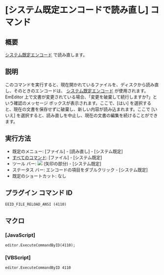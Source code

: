 # \[システム既定エンコードで読み直し\] コマンド

## 概要

[システム既定エンコード](../../glossary/systemdefaultencoding) で読み直します。

## 説明

このコマンドを実行すると、現在開かれているファイルを、ディスクから読み直し、そのときのエンコードは、 [システム既定エンコード](../../glossary/systemdefaultencoding) が使用されます。EmEditor
上で文書が変更されている場合、「変更を破棄して続行しますか?」という確認のメッセージ ボックスが表示されます。ここで、\[はい\]
を選択すると、現在の文書を保存せずに破棄し、新しい内容が読み込まれます。ここで \[いいえ\]
を選択すると、読み直しを中止し、現在の文書の編集を続けることができます。

## 実行方法

- 既定のメニュー: \[ファイル\] \- \[読み直し\] \- \[システム既定\]
- [すべてのコマンド](../../glossary/allcommands): \[ファイル\] \- \[システム既定\]
- ツール バー: ![](../../images/reload..png) (矢印の部分) \- \[システム既定\]
- ステータス バー: エンコードの項目をダブルクリック \- \[システム既定\]
- 既定のショートカット: なし

## プラグイン コマンド ID

```
EEID_FILE_RELOAD_ANSI (4110)
```

## マクロ

### \[JavaScript\]

```
editor.ExecuteCommandByID(4110);
```

### \[VBScript\]

```
editor.ExecuteCommandByID 4110
```
